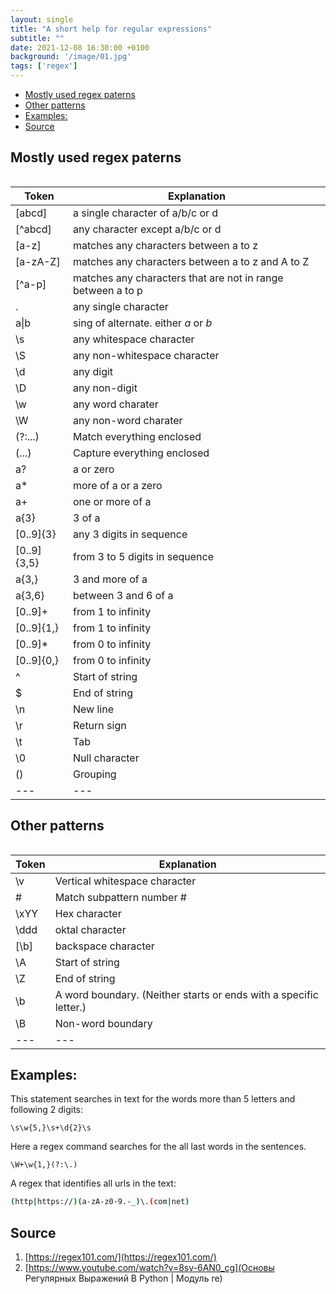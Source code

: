 ```yaml
---
layout: single
title: "A short help for regular expressions" 
subtitle: ""
date: 2021-12-08 16:30:00 +0100
background: '/image/01.jpg'
tags: ['regex']
---
```


- [Mostly used regex paterns](#mostly-used-regex-paterns)
- [Other patterns](#other-patterns)
- [Examples:](#examples)
- [Source](#source)

## Mostly used regex paterns

<table class="table table-bordered table-hover table-condensed">
 
</table>  

| Token | Explanation |
| --- | --- |
| [abcd] | a single character of a/b/c or d |
| [^abcd] | any character except a/b/c or d |
| [a-z] | matches any characters between a to z |
| [a-zA-Z] | matches any characters between a to z and A to Z |
| [^a-p] | matches any characters that are not in range between a to p |
| . | any single character |
| a\|b | sing of alternate. either *a* or *b* |
| \s | any whitespace character |
| \S | any non-whitespace character |
| \d | any digit |
| \D | any non-digit |
| \w | any word charater |
| \W | any non-word charater |
| (?:...) | Match everything enclosed |
| (...) | Capture everything enclosed |
| a? | a or zero |
| a* | more of a or a zero |
| a+ | one or more of a |
| a{3} | 3 of a |
| [0..9]{3} | any 3 digits in sequence |
| [0..9]{3,5} | from 3 to 5 digits in sequence  |
| a{3,} | 3 and more of a |
| a{3,6} | between 3 and 6 of a |
| [0..9]+ | from 1 to infinity |
| [0..9]{1,} | from 1 to infinity |
| [0..9]* | from 0 to infinity |
| [0..9]{0,} | from 0 to infinity |
| ^ | Start of string |
| $ | End of string |
| \n | New line |
| \r | Return sign |
| \t | Tab |
| \0 | Null character |
| () |  Grouping |
| --- | --- |


## Other patterns

<table class="table table-bordered table-hover table-condensed">
 
</table>  

| Token | Explanation |
| --- | --- |
| \v    | Vertical whitespace character |
| \#    | Match subpattern number # |
| \xYY  | Hex character |
| \ddd  | oktal character |
| [\b]  | backspace character |
| \A    | Start of string |
| \Z    | End of string |
| \b    | A word boundary. (Neither starts or ends with a specific letter.) |
| \B    | Non-word boundary |
| --- | --- |



## Examples:

This statement searches in text for the words more than 5 letters and following 2 digits:
````
\s\w{5,}\s+\d{2}\s
````

Here a regex command searches for the all last words in the sentences.

````
\W+\w{1,}(?:\.)
````

A regex that identifies all urls in the text:

````bash
(http|https://)(a-zA-z0-9.-_)\.(com|net)
````



## Source
1. [https://regex101.com/](https://regex101.com/)
2. [https://www.youtube.com/watch?v=8sv-6AN0_cg](Основы Регулярных Выражений В Python \| Модуль re)
